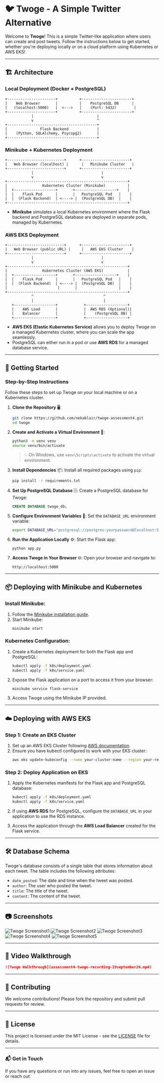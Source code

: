 # 🐦 Twoge - A Simple Twitter Alternative

Welcome to **Twoge**! This is a simple Twitter-like application where users can create and post tweets. Follow the instructions below to get started, whether you're deploying locally or on a cloud platform using Kubernetes or AWS EKS!

---

## 🏗️ Architecture

### **Local Deployment (Docker + PostgreSQL)**

```plaintext
+----------------------+          +-----------------------+
|    Web Browser       |          |    PostgreSQL DB      |
|   (localhost:5000)   |  <--->   |    (Port: 5432)        |
+----------------------+          +-----------------------+
            |                             |
            v                             ^
+-----------------------------------------+
|               Flask Backend             |
|    (Python, SQLAlchemy, Psycopg2)       |
+-----------------------------------------+
```

### **Minikube + Kubernetes Deployment**

```plaintext
+--------------------------+      +----------------------+
|   Web Browser (localhost) |      |   Minikube Cluster   |
+--------------------------+      +----------------------+
            |                               |
            v                               v
+-------------------------------------------------------+
|                Kubernetes Cluster (Minikube)          |
|  +-------------------+       +-------------------+    |
|  |    Flask Pod      |       |   PostgreSQL Pod   |    |
|  |  (Flask Backend)  | <----> |  (PostgreSQL DB)  |    |
+-------------------------------------------------------+
```

- **Minikube** simulates a local Kubernetes environment where the Flask backend and PostgreSQL database are deployed in separate pods, managed by Kubernetes.

### **AWS EKS Deployment**

```plaintext
+--------------------------+      +----------------------+
|   Web Browser (public URL) |     |   AWS EKS Cluster    |
+--------------------------+      +----------------------+
            |                               |
            v                               v
+-------------------------------------------------------+
|                Kubernetes Cluster (AWS EKS)           |
|  +-------------------+       +-------------------+    |
|  |    Flask Pod      |       |   PostgreSQL Pod   |    |
|  |  (Flask Backend)  | <----> |  (PostgreSQL DB)  |    |
|                       |       |                   |    |
+-------------------------------------------------------+
            ^                                ^
            |                                |
   +-------------------+            +-------------------+
   |    AWS Load       |            |  AWS RDS (Optional)|
   |    Balancer       |            |    (PostgreSQL DB) |
   +-------------------+            +-------------------+
```

- **AWS EKS (Elastic Kubernetes Service)** allows you to deploy Twoge on a managed Kubernetes cluster, where you can scale the app seamlessly.
- PostgreSQL can either run in a pod or use **AWS RDS** for a managed database service.

---

## 🚀 Getting Started

### Step-by-Step Instructions

Follow these steps to set up Twoge on your local machine or on a Kubernetes cluster.

1. **Clone the Repository** 🖥️:
   ```bash
   git clone https://github.com/nekablair/twoge-assessment4.git
   cd twoge
   ```

2. **Create and Activate a Virtual Environment** 🐍:
   ```bash
   python3 -m venv venv
   source venv/bin/activate
   ```

   > 💡 On Windows, use `venv\Scripts\activate` to activate the virtual environment.

3. **Install Dependencies** 📦:
   Install all required packages using `pip`:
   ```bash
   pip install -r requirements.txt
   ```

4. **Set Up PostgreSQL Database** 🗄️:
   Create a PostgreSQL database for Twoge:
   ```sql
   CREATE DATABASE twoge_db;
   ```

5. **Configure Environment Variables** 🔧:
   Set the `DATABASE_URL` environment variable:
   ```bash
   export DATABASE_URL="postgresql://postgres:yourpassword@localhost:5432/twoge_db"
   ```

6. **Run the Application Locally** ⚙️:
   Start the Flask app:
   ```bash
   python app.py
   ```

7. **Access Twoge in Your Browser** 🌐:
   Open your browser and navigate to:
   ```
   http://localhost:5000
   ```

---

## 📦 Deploying with Minikube and Kubernetes

### Install Minikube:
1. Follow the [Minikube installation guide](https://minikube.sigs.k8s.io/docs/start/).
2. Start Minikube:
   ```bash
   minikube start
   ```

### Kubernetes Configuration:
1. Create a Kubernetes deployment for both the Flask app and PostgreSQL:
   ```bash
   kubectl apply -f k8s/deployment.yaml
   kubectl apply -f k8s/service.yaml
   ```

2. Expose the Flask application on a port to access it from your browser:
   ```bash
   minikube service flask-service
   ```

3. Access Twoge using the Minikube IP provided.

---

## ☁️ Deploying with AWS EKS

### Step 1: Create an EKS Cluster
1. Set up an AWS EKS Cluster following [AWS documentation](https://docs.aws.amazon.com/eks/latest/userguide/getting-started.html).
2. Ensure you have kubectl configured to work with your EKS cluster:
   ```bash
   aws eks update-kubeconfig --name your-cluster-name --region your-region
   ```

### Step 2: Deploy Application on EKS
1. Apply the Kubernetes manifests for the Flask app and PostgreSQL database:
   ```bash
   kubectl apply -f k8s/deployment.yaml
   kubectl apply -f k8s/service.yaml
   ```

2. If using **AWS RDS** for PostgreSQL, configure the `DATABASE_URL` in your application to use the RDS instance.

3. Access the application through the **AWS Load Balancer** created for the Flask service.

---

## 🛠️ Database Schema

Twoge's database consists of a single table that stores information about each tweet. The table includes the following attributes:

- `date_posted`: The date and time when the tweet was posted.
- `author`: The user who posted the tweet.
- `title`: The title of the tweet.
- `content`: The content of the tweet.

---

## 📷 Screenshots

![Twoge Screenshot1](twoge-minikube.PNG)
![Twoge Screenshot2](twoge-minikube2.PNG)
![Twoge Screenshot3](twoge-minikube3.PNG)
![Twoge Screenshot4](twoge-minikube4.PNG)
![Twoge Screenshot5](twoge-minikube5.PNG)

---

## 🎥 Video Walkthrough


```markdown
![Twoge Walkthrough](assessment4-twoge-recording-19september24.mp4)
```

---

## 📝 Contributing

We welcome contributions! Please fork the repository and submit pull requests for review.

---

## 📜 License

This project is licensed under the MIT License - see the [LICENSE](LICENSE) file for details.

---

### 📬 Get in Touch

If you have any questions or run into any issues, feel free to open an issue or reach out.
